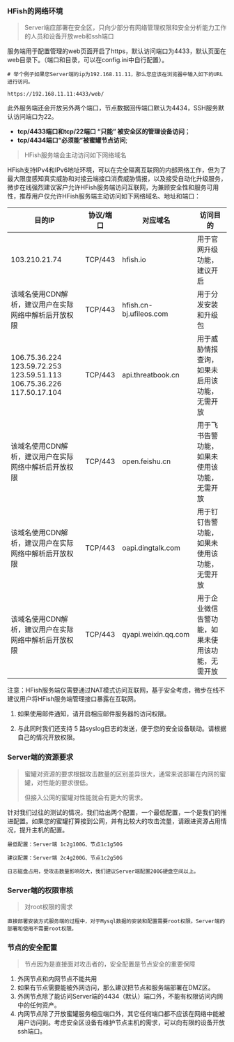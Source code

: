### HFish的网络环境

> Server端应部署在安全区，只向少部分有网络管理权限和安全分析能力工作的人员和设备开放web和ssh端口

服务端用于配置管理的web页面开启了https，默认访问端口为4433，默认页面在web目录下。（端口和目录，可以在config.ini中自行配置）。

```url
# 举个例子如果您Server端的ip为192.168.11.11，那么您应该在浏览器中输入如下的URL进行访问。

https://192.168.11.11:4433/web/
```

此外服务端还会开放另外两个端口，节点数据回传端口默认为4434，SSH服务默认访问端口为22。

- **tcp/4433端口和tcp/22端口 “只能” 被安全区的管理设备访问**；
- **tcp/4434端口“必须能”被蜜罐节点访问**;



> HFish服务端会主动访问如下网络域名

HFish支持IPv4和IPv6地址环境，可以在完全隔离互联网的内部网络工作，但为了最大限度感知真实威胁和对接云端接口消费威胁情报，以及接受自动化升级服务，微步在线强烈建议客户允许HFish服务端访问互联网，为兼顾安全性和服务可用性，推荐用户仅允许HFish服务端主动访问如下网络域名、地址和端口：

 

| 目的IP                                                       | 协议/端口 | 对应域名            | 访问目的                                         |
| ------------------------------------------------------------ | --------- | ------------------- | ------------------------------------------------ |
| 103.210.21.74                                                | TCP/443   | hfish.io            | 用于官网升级功能，建议开启                       |
| 该域名使用CDN解析，建议用户在实际网络中解析后开放权限        | TCP/443   | hfish.cn-bj.ufileos.com   | 用于分发安装和升级包                          |
| 106.75.36.224  123.59.72.253  123.59.51.113  106.75.36.226  117.50.17.104 | TCP/443   | api.threatbook.cn   | 用于威胁情报查询，如果未启用该功能，无需开放     |
| 该域名使用CDN解析，建议用户在实际网络中解析后开放权限        | TCP/443   | open.feishu.cn      | 用于飞书告警功能，如果未使用该功能，无需开放     |
| 该域名使用CDN解析，建议用户在实际网络中解析后开放权限        | TCP/443   | oapi.dingtalk.com   | 用于钉钉告警功能，如果未使用该功能，无需开放     |
| 该域名使用CDN解析，建议用户在实际网络中解析后开放权限        | TCP/443   | qyapi.weixin.qq.com | 用于企业微信告警功能，如果未使用该功能，无需开放 |

 

注意：HFish服务端仅需要通过NAT模式访问互联网，基于安全考虑，微步在线不建议用户将HFish服务端管理接口暴露在互联网。

1. 如果使用邮件通知，请开启相应邮件服务器的访问权限。

2. 与此同时我们还支持 5 路syslog日志的发送，便于您的安全设备联动。请根据自己的情况开放权限。




### Server端的资源要求



> 蜜罐对资源的要求根据攻击数量的区别差异很大，通常来说部署在内网的蜜罐，对性能的要求很低。
>
> 但接入公网的蜜罐对性能就会有更大的需求。

针对我们过往的测试的情况，我们给出两个配置，一个最低配置，一个是我们的推进配置。如果您的蜜罐打算接到公网，并有比较大的攻击流量，请跟进资源占用情况，提升主机的配置。

```wiki
最低配置：Server端 1c2g100G、节点1c1g50G

建议配置：Server端 2c4g200G、节点1c2g50G

日志磁盘占用，受攻击数量影响较大，我们建议Server端配置200G硬盘空间以上。
```



### Server端的权限审核



> 对root权限的需求

```wiki
直接部署安装方式服务端的过程中，对于Mysql数据的安装和配置需要root权限。Server端的部署和使用不需要root权限。
```



### 节点的安全配置

> 节点因为是直接面对攻击者的，安全配置是节点安全的重要保障

1. 外网节点和内网节点不能共用
2. 如果有节点需要能被外网访问，那么建议把节点和服务端部署在DMZ区。
3. 外网节点除了能访问Server端的4434（默认）端口外，不能有权限访问内网中的任何资产。
4. 内网节点除了开放蜜罐服务相应端口外，其它任何端口都不应该在网络中能被用户访问到。考虑安全区设备有维护节点主机的需求，可以向有限的设备开放ssh端口。
